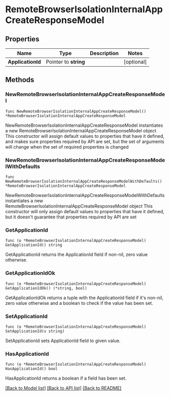 # RemoteBrowserIsolationInternalAppCreateResponseModel

## Properties

Name | Type | Description | Notes
------------ | ------------- | ------------- | -------------
**ApplicationId** | Pointer to **string** |  | [optional] 

## Methods

### NewRemoteBrowserIsolationInternalAppCreateResponseModel

`func NewRemoteBrowserIsolationInternalAppCreateResponseModel() *RemoteBrowserIsolationInternalAppCreateResponseModel`

NewRemoteBrowserIsolationInternalAppCreateResponseModel instantiates a new RemoteBrowserIsolationInternalAppCreateResponseModel object
This constructor will assign default values to properties that have it defined,
and makes sure properties required by API are set, but the set of arguments
will change when the set of required properties is changed

### NewRemoteBrowserIsolationInternalAppCreateResponseModelWithDefaults

`func NewRemoteBrowserIsolationInternalAppCreateResponseModelWithDefaults() *RemoteBrowserIsolationInternalAppCreateResponseModel`

NewRemoteBrowserIsolationInternalAppCreateResponseModelWithDefaults instantiates a new RemoteBrowserIsolationInternalAppCreateResponseModel object
This constructor will only assign default values to properties that have it defined,
but it doesn't guarantee that properties required by API are set

### GetApplicationId

`func (o *RemoteBrowserIsolationInternalAppCreateResponseModel) GetApplicationId() string`

GetApplicationId returns the ApplicationId field if non-nil, zero value otherwise.

### GetApplicationIdOk

`func (o *RemoteBrowserIsolationInternalAppCreateResponseModel) GetApplicationIdOk() (*string, bool)`

GetApplicationIdOk returns a tuple with the ApplicationId field if it's non-nil, zero value otherwise
and a boolean to check if the value has been set.

### SetApplicationId

`func (o *RemoteBrowserIsolationInternalAppCreateResponseModel) SetApplicationId(v string)`

SetApplicationId sets ApplicationId field to given value.

### HasApplicationId

`func (o *RemoteBrowserIsolationInternalAppCreateResponseModel) HasApplicationId() bool`

HasApplicationId returns a boolean if a field has been set.


[[Back to Model list]](../README.md#documentation-for-models) [[Back to API list]](../README.md#documentation-for-api-endpoints) [[Back to README]](../README.md)


